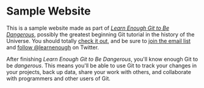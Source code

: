 # Sample Website

This is a sample website made as part of [*Learn Enough Git to Be Dangerous*](http://learnenough.com/git-tutorial),
possibly the greatest beginning Git tutorial in the history of the Universe. You should totally
 [check it out](http://learnenough.com/git-tutorial),
and be sure to [join the email list](http://learnenough.com/#email_list) and
 [follow @learnenough](http://twitter.com/learnenough)
on Twitter.

After finishing *Learn Enough Git to Be Dangerous*, you'll know enough Git to be *dangerous*. This means
you'll be able to use Git to track your changes in your projects, back up data, share your work with others,
and collaborate with programmers and other users of Git.
